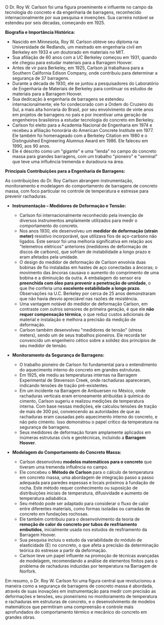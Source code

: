O Dr. Roy W. Carlson foi uma figura proeminente e influente no campo da tecnologia do concreto e da engenharia de barragens, reconhecido internacionalmente por sua pesquisa e invenções. Sua carreira notável se estendeu por seis décadas, começando em 1925.

**Biografia e Importância Histórica:**

*   Nascido em Minnesota, Roy W. Carlson obteve seu diploma na Universidade de Redlands, um mestrado em engenharia civil em Berkeley em 1933 e um doutorado em materiais no MIT.
*   Sua afiliação de 60 anos com a UC Berkeley começou em 1931, quando ele chegou para estudar materiais para a Barragem Hoover.
*   Antes de vir para Berkeley, em 1925, Carlson já trabalhava para a Southern California Edison Company, onde contribuiu para determinar a segurança de 37 barragens.
*   Durante a década de 1930, ele se juntou a pesquisadores do Laboratório de Engenharia de Materiais de Berkeley para continuar os estudos de materiais para a Barragem Hoover.
*   Sua dedicação à engenharia de barragens se estendeu internacionalmente; ele foi condecorado com a Ordem do Cruzeiro do Sul, a mais alta honraria do Brasil, por seu envolvimento de vinte anos em projetos de barragens no país e por incentivar uma geração de engenheiros brasileiros a estudar tecnologia do concreto em Berkeley.
*   Carlson foi eleito para a Academia Nacional de Engenharia em 1974 e recebeu a afiliação honorária do American Concrete Institute em 1977. Ele também foi homenageado com a Berkeley Citation em 1980 e o Distinguished Engineering Alumnus Award em 1986. Ele faleceu em 1990, aos 90 anos.
*   Ele é descrito como um "gigante" e uma "lenda" no campo do concreto massa para grandes barragens, com um trabalho "pioneiro" e "seminal" que teve uma influência tremenda e duradoura na área.

**Principais Contribuições para a Engenharia de Barragens:**

As contribuições do Dr. Roy Carlson abrangem instrumentação, monitoramento e modelagem do comportamento de barragens de concreto massa, com foco particular no controle de temperatura e estresse para prevenir rachaduras.

*   **Instrumentação – Medidores de Deformação e Tensão:**
    *   Carlson foi internacionalmente reconhecido pela invenção de diversos instrumentos amplamente utilizados para medir o comportamento do concreto.
    *   Nos anos 1930, ele desenvolveu um **medidor de deformação (strain meter)** resistivo incorporável, que utilizava fios de aço-carbono não ligados. Este sensor foi uma melhoria significativa em relação aos "telemetros elétricos" anteriores (medidores de deformação de discos de carbono), que sofriam de instabilidade a longo prazo e eram afetados pela umidade.
    *   O design do medidor de deformação de Carlson envolvia duas bobinas de fio instaladas em hastes de aço conectadas a âncoras; o movimento das âncoras causava o aumento do comprimento de uma bobina e a diminuição da outra. A embalagem do sensor era **preenchida com óleo para prevenir a penetração de umidade**, o que lhe conferia uma **excelente estabilidade a longo prazo**. Observações na U.C. Berkeley por cerca de 25 anos demonstraram que não havia desvio apreciável nas razões de resistência.
    *   Uma vantagem notável do medidor de deformação Carlson, em contraste com outros sensores de primeira geração, é que ele **não requer compensação térmica**, o que reduz custos adicionais de material e instalação e melhora a precisão da medição de deformação.
    *   Carlson também desenvolveu "medidores de tensão" (stress meters), sendo um de seus trabalhos pioneiros. Ele recorda ter convencido um engenheiro cético sobre a solidez dos princípios de seu medidor de tensão.

*   **Monitoramento da Segurança de Barragens:**
    *   O trabalho pioneiro de Carlson foi fundamental para o entendimento do aquecimento interno do concreto em grandes estruturas.
    *   Em 1925, ele mediu as temperaturas internas na Barragem Experimental de Stevenson Creek, onde rachaduras apareceram, indicando tensões de tração pré-existentes.
    *   Em um incidente na Barragem de Ambuersen no México, onde rachaduras verticais eram erroneamente atribuídas à química do cimento, Carlson sugeriu e realizou medições de temperatura interna. Com base nessas medições, ele calculou tensões de tração de mais de 300 psi, convencendo as autoridades de que as rachaduras eram causadas pelo aquecimento interno do concreto, e não pelo cimento. Isso demonstrou o papel crítico da temperatura na segurança de barragens.
    *   Seus medidores de deformação foram amplamente aplicados em inúmeras estruturas civis e geotécnicas, incluindo a **Barragem Hoover**.

*   **Modelagem do Comportamento do Concreto Massa:**
    *   Carlson desenvolveu **modelos matemáticos para o concreto** que tiveram uma tremenda influência no campo.
    *   Ele concebeu o **Método de Carlson** para o cálculo de temperatura em concreto massa, uma abordagem de integração passo a passo adequada para paredes espessas e locais próximos à fundação de rocha. Este método requer conhecimento ou suposição de distribuições iniciais de temperatura, difusividade e aumento de temperatura adiabática.
    *   Seu método pode ser adaptado para considerar o fluxo de calor entre diferentes materiais, como formas isoladas ou camadas de concreto em fundações rochosas.
    *   Ele também contribuiu para o desenvolvimento da teoria de **remoção de calor do concreto por tubos de resfriamento embutidos**, inicialmente usada nos estudos de resfriamento da Barragem Hoover.
    *   Sua pesquisa incluiu o estudo da variabilidade do módulo de elasticidade (E) no concreto, o que afeta a precisão da determinação teórica do estresse a partir da deformação.
    *   Carlson teve um papel influente na promoção de técnicas avançadas de modelagem, recomendando a análise de elementos finitos para o problema de rachaduras induzidas por temperatura na Barragem de Norfork.

Em resumo, o Dr. Roy W. Carlson foi uma figura central que revolucionou a maneira como a segurança de barragens de concreto massa é abordada, através de suas inovações em instrumentação para medir com precisão as deformações e tensões, seu pioneirismo no monitoramento de temperatura e rachaduras em estruturas de concreto, e o desenvolvimento de modelos matemáticos que permitiram uma compreensão e controle mais aprofundados do comportamento térmico e mecânico do concreto em grandes obras.